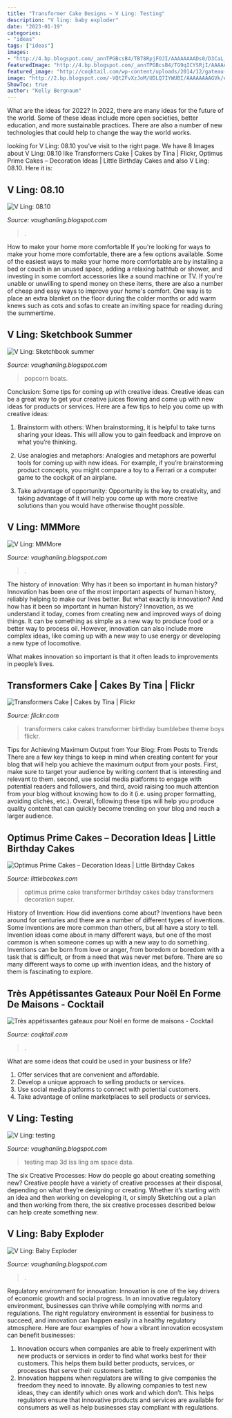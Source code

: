 ```yaml
---
title: "Transformer Cake Designs ~ V Ling: Testing"
description: "V ling: baby exploder"
date: "2023-01-19"
categories:
- "ideas"
tags: ["ideas"]
images:
- "http://4.bp.blogspot.com/_annTPGBcsB4/TB78RpjFOJI/AAAAAAAADs0/D3CaL_k_MTg/s1600/IMGP3296.JPG"
featuredImage: "http://4.bp.blogspot.com/_annTPGBcsB4/TG9qICYSRjI/AAAAAAAAD3c/W6fEb69frwg/s400/IMGP5817.JPG"
featured_image: "http://coqktail.com/wp-content/uploads/2014/12/gateau-noel-via-beeson-decorative-hardware.jpg"
image: "http://2.bp.blogspot.com/-VQt2FvXzJoM/UDLQ7IYWUBI/AAAAAAAAGVk/eegDpdLGgv0/w1200-h630-p-k-no-nu/BabyExploder.jpg"
ShowToc: true
author: "Kelly Bergnaum"
---
```



What are the ideas for 2022?
In 2022, there are many ideas for the future of the world. Some of these ideas include more open societies, better education, and more sustainable practices. There are also a number of new technologies that could help to change the way the world works.

	

		
looking for V Ling: 08.10 you've visit to the right page. We have 8 Images about V Ling: 08.10 like Transformers Cake | Cakes by Tina | Flickr, Optimus Prime Cakes – Decoration Ideas | Little Birthday Cakes and also V Ling: 08.10. Here it is:
		
    
## V Ling: 08.10

<img loading=lazy src="http://4.bp.blogspot.com/_annTPGBcsB4/TG9qICYSRjI/AAAAAAAAD3c/W6fEb69frwg/s400/IMGP5817.JPG" onerror="this.onerror=null;this.src='https://tse2.mm.bing.net/th?id=OIP.W2I_F4oAAJFCExsVwswy-AAAAA&amp;pid=15.1';" alt="V Ling: 08.10">

_Source: vaughanling.blogspot.com_

>. 

	

How to make your home more comfortable
If you're looking for ways to make your home more comfortable, there are a few options available. Some of the easiest ways to make your home more comfortable are by installing a bed or couch in an unused space, adding a relaxing bathtub or shower, and investing in some comfort accessories like a sound machine or TV. If you're unable or unwilling to spend money on these items, there are also a number of cheap and easy ways to improve your home's comfort. One way is to place an extra blanket on the floor during the colder months or add warm knews such as cots and sofas to create an inviting space for reading during the summertime.

    
## V Ling: Sketchbook Summer

<img loading=lazy src="https://2.bp.blogspot.com/_annTPGBcsB4/SiWrpFdGsuI/AAAAAAAAB0c/kGZulpyY7Kk/s400/popcornboats.jpg" onerror="this.onerror=null;this.src='https://tse3.mm.bing.net/th?id=OIP.Khk6ptULTg2T5IPOh_BMgwAAAA&amp;pid=15.1';" alt="V Ling: Sketchbook summer">

_Source: vaughanling.blogspot.com_

>popcorn boats. 

	

Conclusion: Some tips for coming up with creative ideas.
Creative ideas can be a great way to get your creative juices flowing and come up with new ideas for products or services. Here are a few tips to help you come up with creative ideas:
1. Brainstorm with others: When brainstorming, it is helpful to take turns sharing your ideas. This will allow you to gain feedback and improve on what you’re thinking.

2. Use analogies and metaphors: Analogies and metaphors are powerful tools for coming up with new ideas. For example, if you’re brainstorming product concepts, you might compare a toy to a Ferrari or a computer game to the cockpit of an airplane.

3. Take advantage of opportunity: Opportunity is the key to creativity, and taking advantage of it will help you come up with more creative solutions than you would have otherwise thought possible.

    
## V Ling: MMMore

<img loading=lazy src="http://4.bp.blogspot.com/_annTPGBcsB4/TB78RpjFOJI/AAAAAAAADs0/D3CaL_k_MTg/s1600/IMGP3296.JPG" onerror="this.onerror=null;this.src='https://tse4.mm.bing.net/th?id=OIP.-fIsPBCBqEVSJ8vrRUZBjwHaE7&amp;pid=15.1';" alt="V Ling: MMMore">

_Source: vaughanling.blogspot.com_

>. 

	

The history of innovation: Why has it been so important in human history?
Innovation has been one of the most important aspects of human history, reliably helping to make our lives better. But what exactly is innovation? And how has it been so important in human history?
Innovation, as we understand it today, comes from creating new and improved ways of doing things. It can be something as simple as a new way to produce food or a better way to process oil. However, innovation can also include more complex ideas, like coming up with a new way to use energy or developing a new type of locomotive.

What makes innovation so important is that it often leads to improvements in people’s lives.

    
## Transformers Cake | Cakes By Tina | Flickr

<img loading=lazy src="https://c1.staticflickr.com/3/2887/11342722633_8025210497_b.jpg" onerror="this.onerror=null;this.src='https://tse3.mm.bing.net/th?id=OIP.Ysv-os8fwHzJaEIDTN5aGwHaLG&amp;pid=15.1';" alt="Transformers Cake | Cakes by Tina | Flickr">

_Source: flickr.com_

>transformers cake cakes transformer birthday bumblebee theme boys flickr. 

	

Tips for Achieving Maximum Output from Your Blog: From Posts to Trends
There are a few key things to keep in mind when creating content for your blog that will help you achieve the maximum output from your posts. First, make sure to target your audience by writing content that is interesting and relevant to them. second, use social media platforms to engage with potential readers and followers, and third, avoid raising too much attention from your blog without knowing how to do it (i.e. using proper formatting, avoiding clichés, etc.). Overall, following these tips will help you produce quality content that can quickly become trending on your blog and reach a larger audience.

    
## Optimus Prime Cakes – Decoration Ideas | Little Birthday Cakes

<img loading=lazy src="http://www.littlebcakes.com/wp-content/uploads/2014/01/Optimus-Prime-Birthday-Cake.jpg" onerror="this.onerror=null;this.src='https://tse4.mm.bing.net/th?id=OIP.pi9HBXko-WpthoQOncVG7wHaJ4&amp;pid=15.1';" alt="Optimus Prime Cakes – Decoration Ideas | Little Birthday Cakes">

_Source: littlebcakes.com_

>optimus prime cake transformer birthday cakes bday transformers decoration super. 

	

History of Invention: How did inventions come about?
Inventions have been around for centuries and there are a number of different types of inventions. Some inventions are more common than others, but all have a story to tell. Invention ideas come about in many different ways, but one of the most common is when someone comes up with a new way to do something. Inventions can be born from love or anger, from boredom or boredom with a task that is difficult, or from a need that was never met before. There are so many different ways to come up with invention ideas, and the history of them is fascinating to explore.

    
## Très Appétissantes Gateaux Pour Noël En Forme De Maisons - Cocktail

<img loading=lazy src="http://coqktail.com/wp-content/uploads/2014/12/gateau-noel-via-beeson-decorative-hardware.jpg" onerror="this.onerror=null;this.src='https://tse3.mm.bing.net/th?id=OIP.5inbl4XGTTytjI8teg2UIgHaL8&amp;pid=15.1';" alt="Très appétissantes gateaux pour Noël en forme de maisons - Cocktail">

_Source: coqktail.com_

>. 

	

What are some ideas that could be used in your business or life?
1. Offer services that are convenient and affordable.
2. Develop a unique approach to selling products or services.
3. Use social media platforms to connect with potential customers. 
4. Take advantage of online marketplaces to sell products or services.

    
## V Ling: Testing

<img loading=lazy src="https://2.bp.blogspot.com/-wSykmX95oS0/T8cf2LGYCYI/AAAAAAAAFQs/W0KIPuJgfq0/s1600/3dDoodle.jpg" onerror="this.onerror=null;this.src='https://tse4.mm.bing.net/th?id=OIP.vQLn8h8hSaDfwrySNyHGIQHaEW&amp;pid=15.1';" alt="V Ling: testing">

_Source: vaughanling.blogspot.com_

>testing map 3d iss ling am space data. 

	

The six Creative Processes: How do people go about creating something new?
Creative people have a variety of creative processes at their disposal, depending on what they’re designing or creating. Whether it’s starting with an idea and then working on developing it, or simply Sketching out a plan and then working from there, the six creative processes described below can help create something new.

    
## V Ling: Baby Exploder

<img loading=lazy src="http://2.bp.blogspot.com/-VQt2FvXzJoM/UDLQ7IYWUBI/AAAAAAAAGVk/eegDpdLGgv0/w1200-h630-p-k-no-nu/BabyExploder.jpg" onerror="this.onerror=null;this.src='https://tse4.mm.bing.net/th?id=OIP.qmx59TTdxoJdTJ9Wztf24AHaD4&amp;pid=15.1';" alt="V Ling: Baby Exploder">

_Source: vaughanling.blogspot.com_

>. 

	

Regulatory environment for innovation:
Innovation is one of the key drivers of economic growth and social progress. In an innovative regulatory environment, businesses can thrive while complying with norms and regulations. The right regulatory environment is essential for business to succeed, and innovation can happen easily in a healthy regulatory atmosphere. Here are four examples of how a vibrant innovation ecosystem can benefit businesses: 
1) Innovation occurs when companies are able to freely experiment with new products or services in order to find what works best for their customers. This helps them build better products, services, or processes that serve their customers better.
2) Innovation happens when regulators are willing to give companies the freedom they need to innovate. By allowing companies to test new ideas, they can identify which ones work and which don’t. This helps regulators ensure that innovative products and services are available for consumers as well as help businesses stay compliant with regulations.

